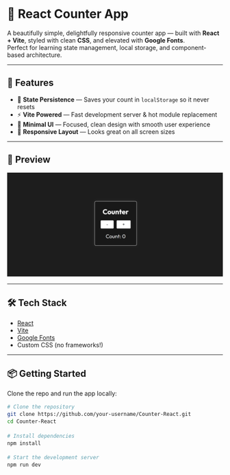 # 🌿 React Counter App

A beautifully simple, delightfully responsive counter app — built with **React + Vite**, styled with clean **CSS**, and elevated with **Google Fonts**.  
Perfect for learning state management, local storage, and component-based architecture.

---

## 🚀 Features

- 🧠 **State Persistence** — Saves your count in `localStorage` so it never resets
- ⚡ **Vite Powered** — Fast development server & hot module replacement
- 🎨 **Minimal UI** — Focused, clean design with smooth user experience
- 📱 **Responsive Layout** — Looks great on all screen sizes

---

## 📸 Preview

![React Counter App Screenshot](Readme-pic/preview-page.png) <!-- Add a real screenshot if available -->

---

## 🛠️ Tech Stack

- [React](https://reactjs.org/)
- [Vite](https://vitejs.dev/)
- [Google Fonts](https://fonts.google.com/)
- Custom CSS (no frameworks!)

---

## 📦 Getting Started

Clone the repo and run the app locally:

```bash
# Clone the repository
git clone https://github.com/your-username/Counter-React.git
cd Counter-React

# Install dependencies
npm install

# Start the development server
npm run dev
